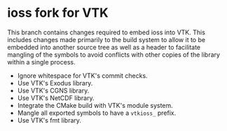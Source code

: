 # ioss fork for VTK

This branch contains changes required to embed ioss into VTK. This includes
changes made primarily to the build system to allow it to be embedded into
another source tree as well as a header to facilitate mangling of the symbols
to avoid conflicts with other copies of the library within a single process.

  * Ignore whitespace for VTK's commit checks.
  * Use VTK's Exodus library.
  * Use VTK's CGNS library.
  * Use VTK's NetCDF library.
  * Integrate the CMake build with VTK's module system.
  * Mangle all exported symbols to have a `vtkioss_` prefix.
  * Use VTK's fmt library.
